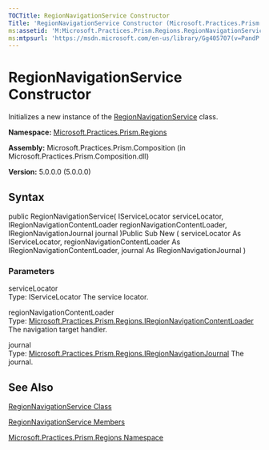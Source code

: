 ```yaml
---
TOCTitle: RegionNavigationService Constructor
Title: 'RegionNavigationService Constructor (Microsoft.Practices.Prism.Regions)'
ms:assetid: 'M:Microsoft.Practices.Prism.Regions.RegionNavigationService.\#ctor(Microsoft.Practices.ServiceLocation.IServiceLocator,Microsoft.Practices.Prism.Regions.IRegionNavigationContentLoader,Microsoft.Practices.Prism.Regions.IRegionNavigationJournal)'
ms:mtpsurl: 'https://msdn.microsoft.com/en-us/library/Gg405707(v=PandP.50)'
---
```



# RegionNavigationService Constructor

Initializes a new instance of the [RegionNavigationService](https://msdn.microsoft.com/library/microsoft.practices.prism.regions.regionnavigationservice) class.

**Namespace:** [Microsoft.Practices.Prism.Regions](https://msdn.microsoft.com/library/microsoft.practices.prism.regions)
**Assembly:** Microsoft.Practices.Prism.Composition (in Microsoft.Practices.Prism.Composition.dll)

**Version:** 5.0.0.0 (5.0.0.0)

## Syntax

public RegionNavigationService( IServiceLocator serviceLocator, IRegionNavigationContentLoader regionNavigationContentLoader, IRegionNavigationJournal journal )Public Sub New ( serviceLocator As IServiceLocator, regionNavigationContentLoader As IRegionNavigationContentLoader, journal As IRegionNavigationJournal )

### Parameters

serviceLocator  
Type: IServiceLocator
The service locator.

regionNavigationContentLoader  
Type: [Microsoft.Practices.Prism.Regions.IRegionNavigationContentLoader](https://msdn.microsoft.com/library/microsoft.practices.prism.regions.iregionnavigationcontentloader)
The navigation target handler.

journal  
Type: [Microsoft.Practices.Prism.Regions.IRegionNavigationJournal](https://msdn.microsoft.com/library/microsoft.practices.prism.regions.iregionnavigationjournal)
The journal.

## See Also

[RegionNavigationService Class](https://msdn.microsoft.com/library/microsoft.practices.prism.regions.regionnavigationservice)

[RegionNavigationService Members](https://msdn.microsoft.com/allmembers.t:microsoft.practices.prism.regions.regionnavigationservice)

[Microsoft.Practices.Prism.Regions Namespace](https://msdn.microsoft.com/library/microsoft.practices.prism.regions)
